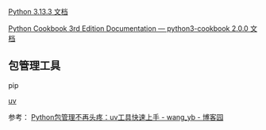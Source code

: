 
[Python 3.13.3 文档](https://docs.python.org/zh-cn/3/)

[Python Cookbook 3rd Edition Documentation — python3-cookbook 2.0.0 文档](https://python-cookbook.readthedocs.io/zh-cn/latest/)

## 包管理工具

pip

[uv](https://docs.astral.sh/uv/)


参考：
[Python包管理不再头疼：uv工具快速上手 - wang_yb - 博客园](https://www.cnblogs.com/wang_yb/p/18635441)
